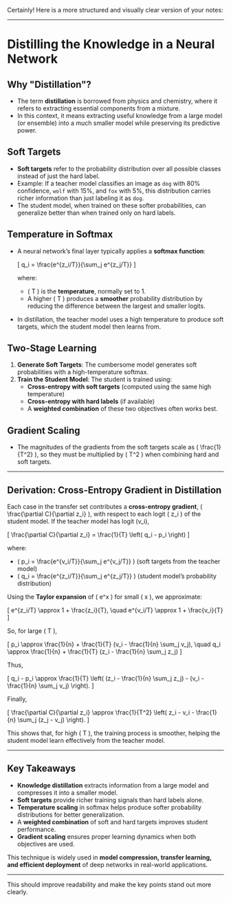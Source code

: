 Certainly! Here is a more structured and visually clear version of your notes:

---

# Distilling the Knowledge in a Neural Network

## Why "Distillation"?

- The term **distillation** is borrowed from physics and chemistry, where it refers to extracting essential components from a mixture.
- In this context, it means extracting useful knowledge from a large model (or ensemble) into a much smaller model while preserving its predictive power.

## Soft Targets

- **Soft targets** refer to the probability distribution over all possible classes instead of just the hard label.
- Example: If a teacher model classifies an image as `dog` with 80% confidence, `wolf` with 15%, and `fox` with 5%, this distribution carries richer information than just labeling it as `dog`.
- The student model, when trained on these softer probabilities, can generalize better than when trained only on hard labels.

## Temperature in Softmax

- A neural network’s final layer typically applies a **softmax function**:

  \[
  q_i = \frac{e^{z_i/T}}{\sum_j e^{z_j/T}}
  \]

  where:
  - \( T \) is the **temperature**, normally set to 1.
  - A higher \( T \) produces a **smoother** probability distribution by reducing the difference between the largest and smaller logits.

- In distillation, the teacher model uses a high temperature to produce soft targets, which the student model then learns from.

## Two-Stage Learning

1. **Generate Soft Targets**: The cumbersome model generates soft probabilities with a high-temperature softmax.
2. **Train the Student Model**: The student is trained using:
   - **Cross-entropy with soft targets** (computed using the same high temperature)
   - **Cross-entropy with hard labels** (if available)
   - A **weighted combination** of these two objectives often works best.

## Gradient Scaling

- The magnitudes of the gradients from the soft targets scale as \( \frac{1}{T^2} \), so they must be multiplied by \( T^2 \) when combining hard and soft targets.

---

## Derivation: Cross-Entropy Gradient in Distillation

Each case in the transfer set contributes a **cross-entropy gradient**, \( \frac{\partial C}{\partial z_i} \), with respect to each logit \( z_i \) of the student model. If the teacher model has logit \(v_i\),

\[
\frac{\partial C}{\partial z_i} = \frac{1}{T} \left( q_i - p_i \right)
\]

where:
- \( p_i = \frac{e^{v_i/T}}{\sum_j e^{v_j/T}} \) (soft targets from the teacher model)
- \( q_i = \frac{e^{z_i/T}}{\sum_j e^{z_j/T}} \) (student model’s probability distribution)

Using the **Taylor expansion** of \( e^x \) for small \( x \), we approximate:

\[
e^{z_i/T} \approx 1 + \frac{z_i}{T}, \quad e^{v_i/T} \approx 1 + \frac{v_i}{T}
\]

So, for large \( T \),

\[
p_i \approx \frac{1}{n} + \frac{1}{T} (v_i - \frac{1}{n} \sum_j v_j), \quad q_i \approx \frac{1}{n} + \frac{1}{T} (z_i - \frac{1}{n} \sum_j z_j)
\]

Thus,

\[
q_i - p_i \approx \frac{1}{T} \left( (z_i - \frac{1}{n} \sum_j z_j) - (v_i - \frac{1}{n} \sum_j v_j) \right).
\]

Finally,

\[
\frac{\partial C}{\partial z_i} \approx \frac{1}{T^2} \left( z_i - v_i - \frac{1}{n} \sum_j (z_j - v_j) \right).
\]

This shows that, for high \( T \), the training process is smoother, helping the student model learn effectively from the teacher model.

---

## Key Takeaways

- **Knowledge distillation** extracts information from a large model and compresses it into a smaller model.
- **Soft targets** provide richer training signals than hard labels alone.
- **Temperature scaling** in softmax helps produce softer probability distributions for better generalization.
- A **weighted combination** of soft and hard targets improves student performance.
- **Gradient scaling** ensures proper learning dynamics when both objectives are used.

This technique is widely used in **model compression, transfer learning, and efficient deployment** of deep networks in real-world applications.

---

This should improve readability and make the key points stand out more clearly.